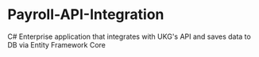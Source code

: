 # Payroll-API-Integration
C# Enterprise application that integrates with UKG's API and saves data to DB via Entity Framework Core
